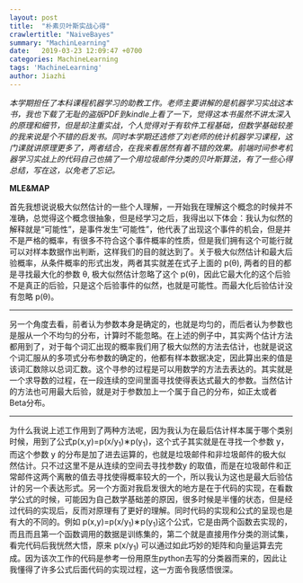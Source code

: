 ```yaml
---
layout: post
title:  "朴素贝叶斯实战心得"
crawlertitle: "NaiveBayes"
summary: "MachinLearning"
date:   2019-03-23 12:09:47 +0700
categories: MachineLearning
tags: 'MachineLearning'
author: Jiazhi
---
```


*本学期担任了本科课程机器学习的助教工作。老师主要讲解的是机器学习实战这本书，我也下载了无耻的盗版PDF到kindle上看了一下，觉得这本书虽然不讲太深入的原理和细节，但是却注重实战，个人觉得对于有软件工程基础，但数学基础较差的我来说是个不错的启发书。同时本学期还选修了刘老师的统计机器学习课程，这门课就讲原理更多了，两者结合，在我来看居然有着不错的效果。前端时间参考机器学习实战上的代码自己也搞了一个用垃圾邮件分类的贝叶斯算法，有了一些心得总结，写在这，以免老了忘记。*

**MLE&MAP**

首先我想说说极大似然估计的一些个人理解，一开始我在理解这个概念的时候并不准确，总觉得这个概念很抽象，但是经学习之后，我得出以下体会：我认为似然的解释就是“可能性”，是事件发生“可能性”，他代表了出现这个事件的机会，但是并不是严格的概率，有很多不符合这个事件概率的性质，但是我们拥有这个可能行就可以对样本数据作出判断，这样我们的目的就达到了。关于极大似然估计和最大后验概率，从条件概率的形式出发，两者其实就差在式子上面的 p(θ), 两者的目的都是寻找最大化的参数 θ, 极大似然估计忽略了这个 p(θ)，因此它最大化的这个后验不是真正的后验，只是这个后验事件的似然，也就是可能性。而最大化后验估计没有忽略 p(θ)。

------------

另一个角度去看，前者认为参数本身是确定的，也就是均匀的，而后者认为参数也是服从一个不均匀的分布，计算时不能忽略。在上述的例子中，其实两个估计方法都用到了，对于每个词汇出现的概率我们用了极大似然的方法去估计，也就是说这个词汇服从的多项式分布参数的确定的，他都有样本数据决定，因此算出来的值是该词汇数除以总词汇数。这个寻参的过程是可以用数学的方法去表达的。其实就是一个求导数的过程，在一段连续的空间里面寻找使得表达式最大的参数。当然估计的方法也可用最大后验，就是对于参数加上一个属于自己的分布，如正太或者Beta分布。

------------

为什么我说上述工作用到了两种方法呢，因为我认为在最后估计样本属于哪个类别时候，用到了公式p(x,y)=p(x/y<sub>1</sub>)∗p(y<sub>1</sub>)，这个式子其实就是在寻找一个参数 y，而这个参数 y 的分布是加了进去运算的，也就是垃圾邮件和非垃圾邮件的极大似然估计。只不过这里不是从连续的空间去寻找参数y 的取值，而是在垃圾邮件和正常邮件这两个离散的值去寻找使得概率较大的一个，所以我认为这也是最大后验估计的另一个表达形式。另一个方面对我启发很大的地方是在于代码的实现，在看数学公式的时候，可能因为自己数学基础差的原因，很多时候是半懂的状态，但是经过代码的实现后，反而对原理有了更好的理解。同时代码的实现和公式的呈现也是有大的不同的。例如 p(x,y)=p(x/y<sub>1</sub>)∗p(y<sub>1</sub>)这个公式，它是由两个函数去实现的，而且而且第一个函数调用的数据是训练集的，第二个就是直接用作分类的测试集，看完代码后我恍然大悟，原来 p(x/y<sub>1</sub>) 可以通过如此巧妙的矩阵和向量运算去完成。因为该次工作的代码是参考一份用原生python去写的分类器而来的，因此让我懂得了许多公式后面代码的实现过程，这一方面令我感悟很深。
